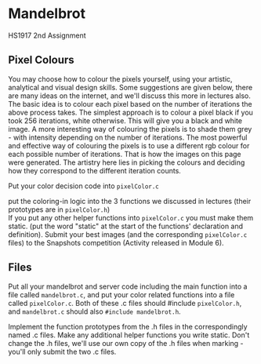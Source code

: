 # Mandelbrot
HS1917 2nd Assignment

## Pixel Colours

You may choose how to colour the pixels yourself, using your artistic, analytical and visual design skills.  Some suggestions are given below, there are many ideas on the internet, and we'll discuss this more in lectures also.
The basic idea is to colour each pixel based on the number of iterations the above process takes.
The simplest approach is to colour a pixel black if you took 256 iterations, white otherwise.  This will give you a black and white image.
A more interesting way of colouring the pixels is to shade them grey - with intensity depending on the number of iterations.
The most powerful and effective way of colouring the pixels is to use a different rgb colour for each possible number of iterations.  That is how the images on this page were generated.  The artistry here lies in picking the colours and deciding how they correspond to the different iteration counts.

Put your color decision code into 
`pixelColor.c`

put the coloring-in logic into the 3 functions we discussed in lectures (their prototypes are in `pixelColor.h`)  
If you put any other helper functions into `pixelColor.c` you must make them static.  (put the word "static" at the start of the functions' declaration and definition).
Submit your best images (and the corresponding `pixelColor.c` files) to the Snapshots competition (Activity released in Module 6).

## Files
Put all your mandelbrot and server code including the main function into a file called `mandelbrot.c`, and put your color related functions into a file called `pixelColor.c`.  Both of these .c files should #include `pixelColor.h`, and `mandelbrot.c` should also `#include mandelbrot.h`.  

Implement the function prototypes from the .h files in the correspondingly named .c files.  Make any additional helper functions you write static. Don't change the .h files, we'll use our own copy of the .h files when marking - you'll only submit the two .c files.
